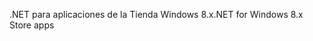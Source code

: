 <span data-ttu-id="7ceae-101">.NET para aplicaciones de la Tienda Windows 8.x</span><span class="sxs-lookup"><span data-stu-id="7ceae-101">.NET for Windows 8.x Store apps</span></span>